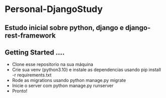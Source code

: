 # Personal-DjangoStudy

## Estudo inicial sobre python, django e django-rest-framework

## Getting Started ....

- Clone esse repositorio na sua máquina
- Crie sua venv (python3.10) e instale as dependencias usando pip install -r requirements.txt
- Rode as migrations usando python manage.py migrate
- Inicie o server com python manage.py runserver
- Pronto!

